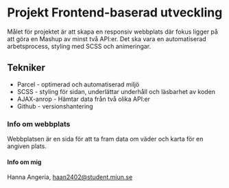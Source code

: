 # Projekt Frontend-baserad utveckling
Målet för projektet är att skapa en responsiv webbplats där fokus ligger på att göra en Mashup av minst två API:er. Det ska vara en automatiserad arbetsprocess, styling med SCSS och animeringar.

## Tekniker
- Parcel - optimerad och automatiserad miljö
- SCSS - styling för sidan, underlättar underhåll och läsbarhet av koden
- AJAX-anrop - Hämtar data från två olika API:er
- Github - versionshantering

### Info om webbplats
Webbplatsen är en sida för att ta fram data om väder och karta för en angiven plats. 

#### Info om mig
Hanna Angeria, haan2402@student.miun.se 


